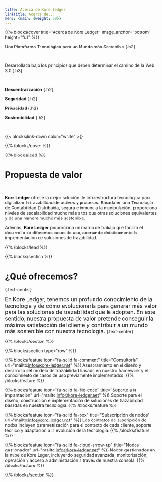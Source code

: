 ```yaml
---
title: Acerca de Kore Ledger
linkTitle: Acerca de...
menu: {main: {weight: 10}}
---
```


{{% blocks/cover title="Acerca de Kore Ledger" image_anchor="bottom" height="full" %}}

Una Plataforma Tecnológica para un Mundo más Sostenible
{.h2}

<br />

Desarrollada bajo los principios que deben determinar el camino de la Web 3.0
{.h3}

<br />

**Descentralización**
{.h2}

**Seguridad**
{.h2}

**Privacidad**
{.h2}

**Sostenibilidad**
{.h2}

<br />

{{< blocks/link-down color="white" >}}

{{% /blocks/cover %}}

{{% blocks/lead %}}

# Propuesta de valor

<br />

**Kore Ledger** ofrece la mejor solución de infraestructura tecnológica para digitalizar la trazabilidad de activos y procesos. Basada en una Tecnología de Contabilidad Distribuida, segura e inmune a la manipulación, proporciona niveles de escalabilidad mucho más altos que otras soluciones equivalentes y de una manera mucho más sostenible.

Además, **Kore Ledger** proporciona un marco de trabajo que facilita el desarrollo de diferentes casos de uso, acortando drásticamente la implementación de soluciones de trazabilidad.

{{% /blocks/lead %}}

{{% blocks/section %}}

# ¿Qué ofrecemos?
{.text-center}

<font size=4>En Kore Ledger, tenemos un profundo conocimiento de la tecnología y de cómo evolucionarla para generar más valor para las soluciones de trazabilidad que la adopten. En este sentido, nuestra propuesta de valor pretende conseguir la máxima satisfacción del cliente y contribuir a un mundo más sostenible con nuestra tecnología.</font>
{.text-center}

{{% /blocks/section %}}

{{% blocks/section type="row" %}}

{{% blocks/feature icon="fa-solid fa-comment" title="Consultoría" url="mailto:info@kore-ledger.net" %}}
Asesoramiento en el diseño y desarrollo del modelo de trazabilidad basado en nuestro framework y el conocimiento de casos de uso previamente implementados.
{{% /blocks/feature %}}

{{% blocks/feature icon="fa-solid fa-file-code" title="Soporte a la implantación" url="mailto:info@kore-ledger.net" %}}
Soporte para el diseño, construcción e implementación de soluciones de trazabilidad basadas en nuestra tecnología.
{{% /blocks/feature %}}

{{% blocks/feature icon="fa-solid fa-box" title="Subscripción de nodos" url="mailto:info@kore-ledger.net" %}}
Los contratos de suscripción de nodos incluyen parametrización para el contexto de cada cliente, soporte técnico y adaptación a la evolución de la tecnología.
{{% /blocks/feature %}}

{{% blocks/feature icon="fa-solid fa-cloud-arrow-up" title="Nodos gestionados" url="mailto:info@kore-ledger.net" %}}
Nodos gestionados en la nube de Kore Leger, incluyendo seguridad avanzada, monitorización, operación y acceso a administración a través de nuestra consola.
{{% /blocks/feature %}}

{{% /blocks/section %}}
